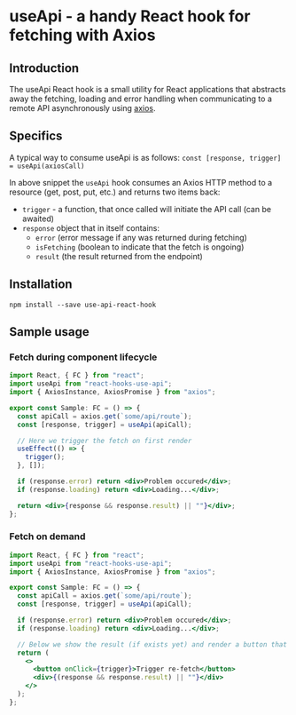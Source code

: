 # useApi - a handy React hook for fetching with Axios

## Introduction

The useApi React hook is a small utility for React applications that abstracts away the fetching, loading and error handling when communicating to a remote API asynchronously using [axios](https://github.com/axios/axios).

## Specifics

A typical way to consume useApi is as follows: `const [response, trigger] = useApi(axiosCall)`

In above snippet the `useApi` hook consumes an Axios HTTP method to a resource (get, post, put, etc.) and returns two items back:

- `trigger` - a function, that once called will initiate the API call (can be awaited)
- `response` object that in itself contains:
    - `error` (error message if any was returned during fetching)
    - `isFetching` (boolean to indicate that the fetch is ongoing)
    - `result` (the result returned from the endpoint)

## Installation

`npm install --save use-api-react-hook`

## Sample usage

### Fetch during component lifecycle

```jsx
import React, { FC } from "react";
import useApi from "react-hooks-use-api";
import { AxiosInstance, AxiosPromise } from "axios";

export const Sample: FC = () => {
  const apiCall = axios.get(`some/api/route`);
  const [response, trigger] = useApi(apiCall);

  // Here we trigger the fetch on first render
  useEffect(() => {
    trigger();
  }, []);

  if (response.error) return <div>Problem occured</div>;
  if (response.loading) return <div>Loading...</div>;

  return <div>{response && response.result) || ""}</div>;
};
```

### Fetch on demand

```jsx
import React, { FC } from "react";
import useApi from "react-hooks-use-api";
import { AxiosInstance, AxiosPromise } from "axios";

export const Sample: FC = () => {
  const apiCall = axios.get(`some/api/route`);
  const [response, trigger] = useApi(apiCall);

  if (response.error) return <div>Problem occured</div>;
  if (response.loading) return <div>Loading...</div>;

  // Below we show the result (if exists yet) and render a button that will initiate fetches
  return (
    <>
      <button onClick={trigger}>Trigger re-fetch</button>
      <div>{(response && response.result) || ""}</div>
    </>
  );
};
```
